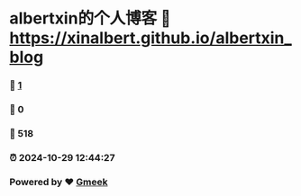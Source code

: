 # albertxin的个人博客 :link: https://xinalbert.github.io/albertxin_blog 
### :page_facing_up: [1](https://xinalbert.github.io/albertxin_blog/tag.html) 
### :speech_balloon: 0 
### :hibiscus: 518 
### :alarm_clock: 2024-10-29 12:44:27 
### Powered by :heart: [Gmeek](https://github.com/Meekdai/Gmeek)
